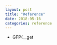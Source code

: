 ```yaml
---
layout: post
title: "Reference"
date: 2018-05-16
categories: reference
---
```


* GFP(__get
